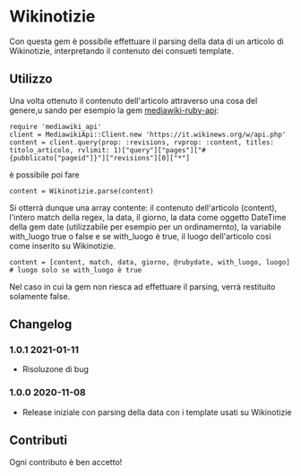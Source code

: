 # Wikinotizie
Con questa gem è possibile effettuare il parsing della data di un articolo di Wikinotizie, interpretando il contenuto dei consueti template.
## Utilizzo
Una volta ottenuto il contenuto dell'articolo attraverso una cosa del genere,u sando per esempio la gem [mediawiki-ruby-api](https://github.com/wikimedia/mediawiki-ruby-api):
```
require 'mediawiki_api'
client = MediawikiApi::Client.new 'https://it.wikinews.org/w/api.php'
content = client.query(prop: :revisions, rvprop: :content, titles: titolo_articolo, rvlimit: 1)["query"]["pages"]["#{pubblicato["pageid"]}"]["revisions"][0]["*"]
```
è possibile poi fare
```
content = Wikinotizie.parse(content)
```
Si otterrà dunque una array contente: il contenuto dell'articolo (content), l'intero match della regex, la data, il giorno, la data come oggetto DateTime della gem date (utilizzabile per esempio per un ordinamernto), la variabile with_luogo true o false e se with_luogo è true, il luogo dell'articolo così come inserito su Wikinotizie.
```
content = [content, match, data, giorno, @rubydate, with_luogo, luogo] # luogo solo se with_luogo è true
```
Nel caso in cui la gem non riesca ad effettuare il parsing, verrà restituito solamente false.
## Changelog

### 1.0.1 2021-01-11
* Risoluzone di bug
### 1.0.0 2020-11-08
* Release iniziale con parsing della data con i template usati su Wikinotizie
## Contributi
Ogni contributo è ben accetto!
